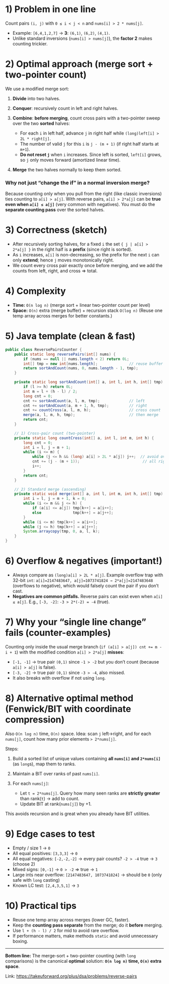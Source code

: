 # 1) Problem in one line

Count pairs `(i, j)` with `0 ≤ i < j < n` and `nums[i] > 2 * nums[j]`.

* Example: `[6,4,1,2,7]` → **3**: `(6,1)`, `(6,2)`, `(4,1)`.
* Unlike standard inversions (`nums[i] > nums[j]`), the **factor 2** makes counting trickier.

# 2) Optimal approach (merge sort + two-pointer count)

We use a modified merge sort:

1. **Divide** into two halves.
2. **Conquer**: recursively count in left and right halves.
3. **Combine**: **before merging**, count cross pairs with a two-pointer sweep over the two **sorted** halves:

   * For each `i` in left half, advance `j` in right half while `(long)left[i] > 2L * right[j]`.
   * The number of valid `j` for this `i` is `j - (m + 1)` (if right half starts at `m+1`).
   * **Do not reset `j`** when `i` increases. Since left is sorted, `left[i]` grows, so `j` only moves forward (amortized linear time).
4. **Merge** the two halves normally to keep them sorted.

### Why not just “change the if” in a normal inversion merge?

Because counting only when you pull from the right (like classic inversions) ties counting to `a[i] > a[j]`. With reverse pairs, `a[i] > 2*a[j]` can be **true even when `a[i] ≤ a[j]`** (very common with negatives). You must do the **separate counting pass** over the sorted halves.

# 3) Correctness (sketch)

* After recursively sorting halves, for a fixed `i` the set `{ j | a[i] > 2*a[j] }` in the right half is a **prefix** (since right is sorted).
* As `i` increases, `a[i]` is non-decreasing, so the prefix for the next `i` can only **extend**; hence `j` moves monotonically right.
* We count every cross pair exactly once before merging, and we add the counts from left, right, and cross ⇒ total.

# 4) Complexity

* **Time:** `O(n log n)` (merge sort + linear two-pointer count per level)
* **Space:** `O(n)` extra (merge buffer) + recursion stack `O(log n)`
  (Reuse one temp array across merges for better constants.)

# 5) Java template (clean & fast)

```java
public class ReversePairsCounter {
    public static long reversePairs(int[] nums) {
        if (nums == null || nums.length < 2) return 0L;
        int[] tmp = new int[nums.length];              // reuse buffer
        return sortAndCount(nums, 0, nums.length - 1, tmp);
    }

    private static long sortAndCount(int[] a, int l, int h, int[] tmp) {
        if (l >= h) return 0L;
        int m = l + (h - l) / 2;
        long cnt = 0;
        cnt += sortAndCount(a, l, m, tmp);             // left
        cnt += sortAndCount(a, m + 1, h, tmp);         // right
        cnt += countCross(a, l, m, h);                 // cross count
        merge(a, l, m, h, tmp);                        // then merge
        return cnt;
    }

    // 1) Cross-pair count (two-pointer)
    private static long countCross(int[] a, int l, int m, int h) {
        long cnt = 0;
        int i = l, j = m + 1;
        while (i <= m) {
            while (j <= h && (long) a[i] > 2L * a[j]) j++;  // avoid overflow
            cnt += (j - (m + 1));                            // all right indices in [m+1, j-1]
            i++;
        }
        return cnt;
    }

    // 2) Standard merge (ascending)
    private static void merge(int[] a, int l, int m, int h, int[] tmp) {
        int i = l, j = m + 1, k = 0;
        while (i <= m && j <= h) {
            if (a[i] <= a[j]) tmp[k++] = a[i++];
            else              tmp[k++] = a[j++];
        }
        while (i <= m) tmp[k++] = a[i++];
        while (j <= h) tmp[k++] = a[j++];
        System.arraycopy(tmp, 0, a, l, k);
    }
}
```

# 6) Overflow & negatives (important!)

* Always compare as `(long)a[i] > 2L * a[j]`.
  Example overflow trap with 32-bit `int`:
  `a[i]=2147483647, a[j]=1073741824 → 2*a[j]=2147483648` (overflows to negative),
  which would falsely count the pair if you don’t cast.
* **Negatives are common pitfalls.** Reverse pairs can exist even when `a[i] ≤ a[j]`. E.g., `[-3, -2]`: `-3 > 2*(-2) = -4` (true).

# 7) Why your “single line change” fails (counter-examples)

Counting only inside the usual merge branch (`if (a[i] > a[j]) cnt += m - i + 1`) with the modified condition `a[i] > 2*a[j]` **misses**:

* `[-1, -1]` → true pair `(0,1)` since `-1 > -2` but you don’t count (because `a[i] > a[j]` is false).
* `[-3, -2]` → true pair `(0,1)` since `-3 > -4`, also missed.
* It also breaks with overflow if not using `long`.

# 8) Alternative optimal method (Fenwick/BIT with coordinate compression)

Also `O(n log n)` time, `O(n)` space. Idea: scan `j` left→right, and for each `nums[j]`, count how many prior elements `> 2*nums[j]`.

Steps:

1. Build a sorted list of unique values containing **all `nums[i]` and `2*nums[i]`** (as `long`s), map them to ranks.
2. Maintain a BIT over ranks of past `nums[i]`.
3. For each `nums[j]`:

   * Let `t = 2*nums[j]`. Query how many seen ranks are **strictly greater** than rank(`t`) → add to count.
   * Update BIT at rank(`nums[j]`) by +1.

This avoids recursion and is great when you already have BIT utilities.

# 9) Edge cases to test

* Empty / size 1 → `0`
* All equal positives: `[3,3,3]` → `0`
* All equal negatives: `[-2,-2,-2]` → every pair counts? `-2 > -4` true → `3` (choose 2)
* Mixed signs: `[0,-1]` → `0 > -2` ⇒ true → `1`
* Large ints near overflow: `[2147483647, 1073741824]` → should be `0` (only safe with `long` casting)
* Known LC test: `[2,4,3,5,1]` → `3`

# 10) Practical tips

* Reuse one temp array across merges (lower GC, faster).
* Keep the **counting pass separate** from the merge; do it **before** merging.
* Use `l + (h - l) / 2` for mid to avoid rare overflow.
* If performance matters, make methods `static` and avoid unnecessary boxing.

---

**Bottom line:** The merge-sort + two-pointer counting (with `long` comparisons) is the canonical **optimal** solution: **`O(n log n)` time, `O(n)` extra space**.

Link: https://takeuforward.org/plus/dsa/problems/reverse-pairs
